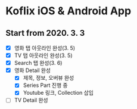 # Koflix iOS & Android App

## Start from 2020. 3. 3

- [x] 영화 탭 아웃라인 완성(3. 5)
- [x] TV 탭 아웃라인 완성(3. 5)
- [x] Search 탭 완성(3. 6)
- [x] 영화 Detail 완성
  - [x] 제목, 정보, 오버뷰 완성
  - [x] Series Part 진행 중
  - [x] Youtube 링크, Collection 삽입
- [ ] TV Detail 완성
